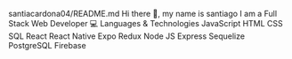 santiacardona04/README.md
Hi there 👋, my name is santiago
I am a Full Stack Web Developer
💻 Languages & Technologies
JavaScript
HTML
CSS
SQL
React
React Native
Expo
Redux
Node JS
Express
Sequelize
PostgreSQL
Firebase
